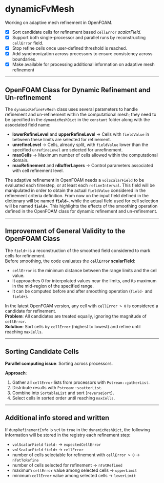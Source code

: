 # dynamicFvMesh

Working on adaptive mesh refinement in OpenFOAM.

- [x] Sort candidate cells for refinement based `cellError` *scalarField*.
- [x] Support both single-processor and parallel runs by reconstructing `cellError` field.
- [x] Stop refine cells once user-defined threshold is reached.
- [x] Add synchronization across processors to ensure consistency across boundaries.
- [x] Make available for processing additional information on adaptive mesh refinement

---

## OpenFOAM Class for Dynamic Refinement and Un-refinement

The `dynamicRefineFvMesh` class uses several parameters to handle refinement and un-refinement within the computational mesh; they need to be specified in the `dynamicMeshDict` in the `constant` folder along with the associated field name:

- **lowerRefineLevel** and **upperRefineLevel** → Cells with `fieldValue` in between these limits are selected for refinement.
- **unrefineLevel** → Cells, already split, with `fieldValue` lower than the specified `unrefineLevel` are selected for unrefinement.
- **maxCells** → Maximum number of cells allowed within the computational domain.
- **maxRefinement** and **nBufferLayers** → Control parameters associated with cell refinement level.

The adaptive refinement in OpenFOAM needs a `volScalarField` to be evaluated each timestep, or at least each `refineInterval`. This field will be manipulated in order to obtain the actual `fieldValue` considered in the refinement criteria definition. From now on the input field defined in the dictionary will be named **`field−`**, while the actual field used for cell selection will be named **`field+`**. This highlights the effects of the smoothing operation defined in the OpenFOAM class for dynamic refinement and un-refinement.

---

## Improvement of General Validity to the OpenFOAM Class

The `field+` is a reconstruction of the smoothed field considered to mark cells for refinement.  
Before smoothing, the code evaluates the **`cellError` scalarField**:

- `cellError` is the minimum distance between the range limits and the cell value.
- It approaches 0 for interpolated values near the limits, and its maximum in the mid-region of the specified range.
- It can be computed before and after smoothing operation (`field-` and `field+`).

In the latest OpenFOAM version, any cell with `cellError > 0` is considered a candidate for refinement.  
**Problem**: All candidates are treated equally, ignoring the magnitude of `cellError`.  
**Solution**: Sort cells by `cellError` (highest to lowest) and refine until reaching `maxCells`.

---

## Sorting Candidate Cells

**Parallel computing issue**: Sorting across processors.

**Approach**:
1. Gather all `cellError` lists from processors with `Pstream::gatherList`.
2. Distribute results with `Pstream::scatterList`.
3. Combine into `SortableList` and sort (`reverseSort`).
4. Select cells in sorted order until reaching `maxCells`.

---

## Additional info stored and written

If `dumpRefinementInfo` is set to `true` in the `dynamicMeshDict`, the following information will be stored in the registry each refinement step:
- `volScalarField` `field-` -> `expectedCellError`
- `volScalarField` `field+` -> `cellError`
- number of cells selectable for refinement with `cellError > 0` -> `nTotToRefine`
- number of cells selected for refinement -> `nTotRefined`
- maximum `cellError` value among selected cells -> `upperLimit`
- minimum `cellError` value among selected cells -> `lowerLimit`
